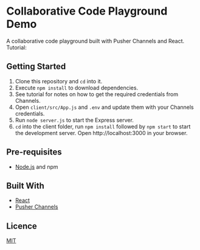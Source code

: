 # Collaborative Code Playground Demo

A collaborative code playground built with Pusher Channels and React. Tutorial:

## Getting Started

1. Clone this repository and `cd` into it.
2. Execute `npm install` to download dependencies.
3. See tutorial for notes on how to get the required credentials from Channels.
4. Open `client/src/App.js` and `.env` and update them with your Channels credentials.
5. Run `node server.js` to start the Express server.
6. `cd` into the client folder, run `npm install` followed by `npm start` to start the development server. Open http://localhost:3000 in your browser.

## Pre-requisites

- [Node.js](https://nodejs.org/en) and npm

## Built With

- [React](https://reactjs.org)
- [Pusher Channels](https://pusher.com/channels)

## Licence

[MIT](https://opensource.org/licenses/MIT)
